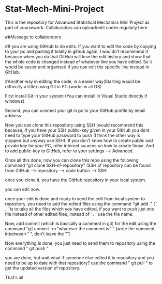 # Stat-Mech-Mini-Project
This is the repository for Advanced Statistical Mechanics Mini Project as part of coursework. Collaborators can upload/edit codes regularly here.

##Message to collaborators

#If you are using GitHub to do edits.
If you want to edit the code by copying to your pc and pasting it totally in github again, I wouldn't recommend it because when you do that GitHub will lose the edit history and show that the whole code is changed instead of whatever line you have edited. So it would be easier and organised if you can edit the specific line instead in GitHub.

#Another way in editing the code, in a easier way(Starting would be difficulty a little) using Git in PC (works in all OS)

First install Git in your system (You can install in Visual Studio directly if windows).

Second, you can connect your git in pc to your GitHub profile by email address.

Now you can clone this repository using SSH (would recommend this because, if you have your SSH public-key given in your GitHub you dont need to type your GitHub password to push (I think the other way is stopped but anyway use SSH). If you don't know how to create public and private key for your PC, refer internet sources on how to create those. And to add public-key to GitHub, refer to your settings --> Advanced.

Once all this done, now you can clone this repo using the following command "git clone SSH-of-repository" (SSH of repository can be found from GitHub --> repository --> code button --> SSH

once you clone it, you have the GitHub repository in your local system.

you can edit now. 

once your edit is done and ready to send the edit from local system to repository, you need to add the edited files using the command "git add ." ( ' . ' is to take all the files which you have edited, if you want to push just one file instead of other edited files, instead of ' . ' use the file name.

Now, add commit (which is basically a comment in git) for the edit using the command "git commit -m "whatever the comment is" " (write the comment inbetween " ", don't leave the "")

Now everything is done, you just need to send them to repository using the command " git push "

you are done, but wait what if someone else edited it in repository and you need to be up to date with that repository? use the command " git pull " to get the updated version of repository.

That's all
